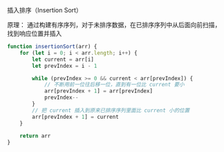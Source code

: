 插入排序（Insertion Sort）

原理：
通过构建有序序列，对于未排序数据，在已排序序列中从后面向前扫描，找到响应位置并插入

```js
function insertionSort(arr) {
    for (let i = 0; i < arr.length; i++) {
        let current = arr[i]
        let prevIndex = i - 1

        while (prevIndex >= 0 && current < arr[prevIndex]) {
            // 不断用前一位往后移一位，直到有一位比 current 要小
            arr[prevIndex + 1] = arr[prevIndex]
            prevIndex--
        }
        // 把 current 插入到原来已排序序列里面比 current 小的位置
        arr[prevIndex + 1] = current
    }
    
    return arr
}
```